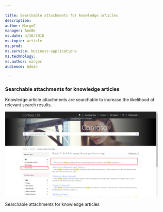 ```yaml
---

title: Searchable attachments for knowledge articles
description: 
author: MargoC
manager: AnnBe
ms.date: 4/16/2018
ms.topic: article
ms.prod: 
ms.service: business-applications
ms.technology: 
ms.author: margoc
audience: Admin

---
```

### Searchable attachments for knowledge articles



Knowledge article attachments are searchable to increase the likelihood of
relevant search results.

![A screenshot demonstrating searchable attachments for knowledge articles](media/searchable-attachments-for-knowledge-articles-1.png "A screenshot demonstrating searchable attachments for knowledge articles")
<!-- picture -->


Searchable attachments for knowledge articles
